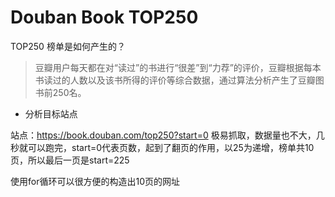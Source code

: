 # Douban Book TOP250

TOP250 榜单是如何产生的？
> 豆瓣用户每天都在对“读过”的书进行“很差”到“力荐”的评价，豆瓣根据每本书读过的人数以及该书所得的评价等综合数据，通过算法分析产生了豆瓣图书前250名。

- 分析目标站点

站点：https://book.douban.com/top250?start=0  极易抓取，数据量也不大，几秒就可以跑完，start=0代表页数，起到了翻页的作用，以25为递增，榜单共10页，所以最后一页是start=225

使用for循环可以很方便的构造出10页的网址

